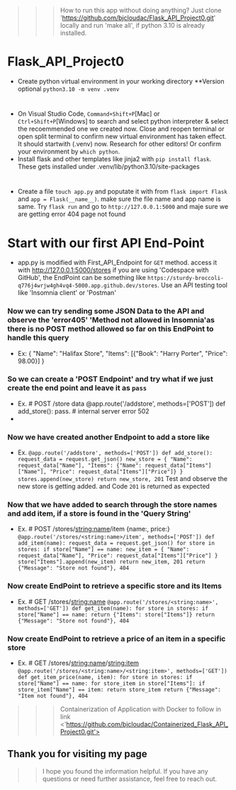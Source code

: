 >>> How to run this app without doing anything? Just clone 'https://github.com/bjcloudac/Flask_API_Project0.git' locally and run 'make all', if python 3.10 is already installed.

# Flask_API_Project0
*  Create python virtual environment in your working directory **Version optional `python3.10 -m venv .venv`
#
*  On Visual Studio Code, `Command+Shift+P`[Mac] or `Ctrl+Shift+P`[Windows] to search and select python interpreter & select the recoemmended one we created now. Close and reopen terminal or open split terminal to confirm new virtual environment has taken effect. It should startwith (.venv) now. Research for other editors! Or confirm your environment by `which python`.
*  Install flask and other templates like jinja2 with `pip install flask`. These gets installed under .venv/lib/python3.10/site-packages
# 
*  Create a file `touch app.py` and poputate it with from `flask import Flask` and  `app = Flask(__name__)`.  make sure the file name and app name is same. Try `flask run` and go to `http://127.0.0.1:5000` and maje sure we are getting error 404 page not found
# Start with our first API End-Point
* app.py is modified with First_API_Endpoint for `GET` method. access it with http://127.0.0.1:5000/stores
if you are using 'Codespace with GitHub', the EndPoint can be something like `https://sturdy-broccoli-q776j4wrjw4gh4vq4-5000.app.github.dev/stores`. Use an API testing tool like 'Insomnia client' or 'Postman'
### Now we can try sending some JSON Data to the API and observe the 'error405' 'Method not allowed in Insomnia'as there is no POST method allowed so far on this EndPoint to handle this query
* Ex: {
	"Name": "Halifax Store",
	"Items": [{"Book": "Harry Porter", "Price": 98.00}]
}
### So we can create a 'POST Endpoint' and try what if we just create the end point and leave it as `pass` 
* Ex. # POST /store data
@app.route('/addstore', methods=['POST'])
def add_store():
   pass.             # internal server error 502 
*
### Now we have created another Endpoint to add a store like
* Ex. `@app.route('/addstore', methods=['POST'])
def add_store():
    request_data = request.get_json()
    new_store = {
        "Name": request_data["Name"],
        "Items": {"Name": request_data["Items"]["Name"], "Price": request_data["Items"]["Price"]}
    }
    stores.append(new_store)
    return new_store, 201`
Test and observe the new store is getting added. and Code `201` is returned as expected 
### Now that we have added to search through the store names and add item, if a store is found in the 'Query String'
* Ex. # POST /stores/<string:name>/item {name:, price:}
`@app.route('/stores/<string:name>/item', methods=['POST'])
def add_item(name):
    request_data = request.get_json()
    for store in stores:
        if store["Name"] == name:
            new_item = {
                "Name": request_data["Name"],
                "Price": request_data["Items"]["Price"]
            }
            store["Items"].append(new_item)
            return new_item, 201
    return {"Message": "Store not found"}, 404`
### Now create EndPoint to retrieve a specific store and its Items
* Ex.  # GET /stores/<string:name>
`@app.route('/stores/<string:name>', methods=['GET'])
def get_item(name):
    for store in stores:
        if store["Name"] == name:
            return {"Items": store["Items"]}
    return {"Message": "Store not found"}, 404`
### Now create EndPoint to retrieve a price of an item in a specific store 
* Ex. # GET /stores/<string:name>/<string:item>
`@app.route('/stores/<string:name>/<string:item>', methods=['GET'])
def get_item_price(name, item):
    for store in stores:
        if store["Name"] == name:
            for store_item in store["Items"]:
                if store_item["Name"] == item:
                    return store_item
    return {"Message": "Item not found"}, 404`
>>> Containerization of Application with Docker to follow in link <'https://github.com/bjcloudac/Containerized_Flask_API_Project0.git'>

## Thank you for visiting my page
>>I hope you found the information helpful. If you have any questions or need further assistance, feel free to reach out. 



    
                                                                                                            